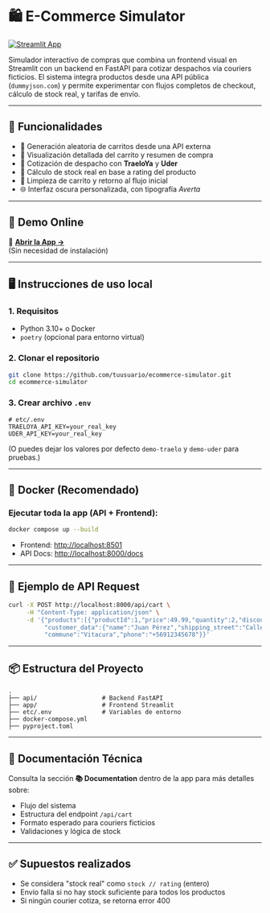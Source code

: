# 🛍️ E-Commerce Simulator

[![Streamlit App](https://img.shields.io/badge/Live_App-Streamlit-FF4B4B)](https://ecommerce-flapp.streamlit.app/)

Simulador interactivo de compras que combina un frontend visual en Streamlit con un backend en FastAPI para cotizar despachos vía couriers ficticios. El sistema integra productos desde una API pública (`dummyjson.com`) y permite experimentar con flujos completos de checkout, cálculo de stock real, y tarifas de envío.

---

## 🧠 Funcionalidades

- 🛒 Generación aleatoria de carritos desde una API externa
- 🧾 Visualización detallada del carrito y resumen de compra
- 🚚 Cotización de despacho con **TraeloYa** y **Uder**
- 🧮 Cálculo de stock real en base a rating del producto
- 🧼 Limpieza de carrito y retorno al flujo inicial
- 🌐 Interfaz oscura personalizada, con tipografía *Averta*

---

## 🚀 Demo Online

🔗 **[Abrir la App →](https://ecommerce-flapp.streamlit.app/)**  
(Sin necesidad de instalación)

---

## 🖥️ Instrucciones de uso local

### 1. Requisitos

- Python 3.10+ o Docker
- `poetry` (opcional para entorno virtual)

### 2. Clonar el repositorio

```bash
git clone https://github.com/tuusuario/ecommerce-simulator.git
cd ecommerce-simulator
````

### 3. Crear archivo `.env`

```env
# etc/.env
TRAELOYA_API_KEY=your_real_key
UDER_API_KEY=your_real_key
```

(O puedes dejar los valores por defecto `demo-traelo` y `demo-uder` para pruebas.)

---

## 🐳 Docker (Recomendado)

### Ejecutar toda la app (API + Frontend):

```bash
docker compose up --build
```

* Frontend: [http://localhost:8501](http://localhost:8501)
* API Docs: [http://localhost:8000/docs](http://localhost:8000/docs)

---

## 🔁 Ejemplo de API Request

```bash
curl -X POST http://localhost:8000/api/cart \
     -H "Content-Type: application/json" \
     -d '{"products":[{"productId":1,"price":49.99,"quantity":2,"discount":5}],
          "customer_data":{"name":"Juan Pérez","shipping_street":"Calle Falsa 123",
          "commune":"Vitacura","phone":"+56912345678"}}'
```

---

## 📦 Estructura del Proyecto

```
.
├── api/                  # Backend FastAPI
├── app/                  # Frontend Streamlit
├── etc/.env              # Variables de entorno
├── docker-compose.yml
├── pyproject.toml
```

---

## 📄 Documentación Técnica

Consulta la sección **📚 Documentation** dentro de la app para más detalles sobre:

* Flujo del sistema
* Estructura del endpoint `/api/cart`
* Formato esperado para couriers ficticios
* Validaciones y lógica de stock

---

## ✅ Supuestos realizados

* Se considera "stock real" como `stock // rating` (entero)
* Envío falla si no hay stock suficiente para todos los productos
* Si ningún courier cotiza, se retorna error 400
